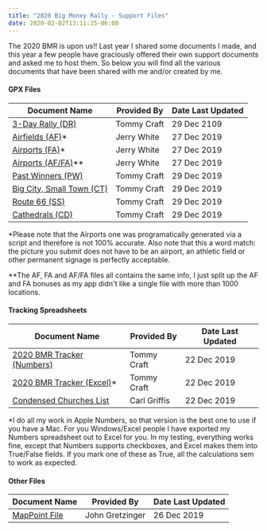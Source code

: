 ```yaml
---
title: "2020 Big Money Rally - Support Files"
date: 2020-02-02T13:11:25-06:00
---
```

The 2020 BMR is upon us!! Last year I shared some documents I made, and this year a few people have graciously offered their own support documents and asked me to host them. So below you will find all the various documents that have been shared with me and/or created by me.

#### GPX Files

|Document Name|Provided By|Date Last Updated|
|---|---|---|
|[3-Day Rally (DR)](/bmr/2020_BMR_DR.gpx)  |Tommy Craft  |29 Dec 2109 |
|[Airfields (AF)](/bmr/2020_BMR_AF.gpx)*  |Jerry White  |27 Dec 2019 |
|[Airports (FA)](/bmr/2020_BMR_FA.gpx)*  |Jerry White  |27 Dec 2019 |
|[Airports (AF/FA)](/bmr/2020_BMR_AF-FA.gpx)**  |Jerry White  |27 Dec 2019 |
|[Past Winners (PW)](/bmr/2020_BMR_PW.gpx)  |Tommy Craft  |29 Dec 2019 |
|[Big City, Small Town (CT)](/bmr/2020_BMR_CT.gpx)  |Tommy Craft  |29 Dec 2019 |
|[Route 66 (SS)](/bmr/2020_BMR_SS.gpx)  |Tommy Craft  |29 Dec 2019 |
|[Cathedrals (CD)](/bmr/2020_BMR_CD.gpx)  |Tommy Craft  |29 Dec 2019 |

*Please note that the Airports one was programatically generated via a script and therefore is not 100% accurate. Also note that this a word match: the picture you submit does not have to be an airport, an athletic field or other permanent signage is perfectly acceptable.

**The AF, FA and AF/FA files all contains the same info, I just split up the AF and FA bonuses as my app didn't like a single file with more than 1000 locations.

#### Tracking Spreadsheets

|Document Name|Provided By|Date Last Updated|
|---|---|---|
|[2020 BMR Tracker (Numbers)](/bmr/2020_BMR_Tracker.numbers)   |Tommy Craft   |22 Dec 2019   |
|[2020 BMR Tracker (Excel)](/bmr/2020_BMR_Tracker.xlsx)*   |Tommy Craft   |22 Dec 2019   |
|[Condensed Churches List](/bmr/Churches-Spreadsheet.pdf)   |Carl Griffis   |22 Dec 2019   |

*I do all my work in Apple Numbers, so that version is the best one to use if you have a Mac. For you Windows/Excel people I have exported my Numbers spreadsheet out to Excel for you. In my testing, everything works fine, except that Numbers supports checkboxes, and Excel makes them into True/False fields. If you mark one of these as True, all the calculations sem to work as expected.

#### Other Files

|Document Name|Provided By|Date Last Updated|
|---|---|---|
|[MapPoint File](/bmr/BMR-2020.ptm)   |John Gretzinger   |26 Dec 2019   |